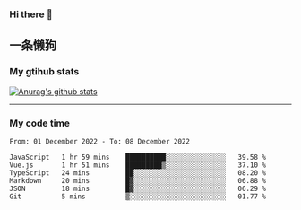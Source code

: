 ### Hi there 👋

## 一条懒狗
<!--
**kiss-me-quickly/kiss-me-quickly** is a ✨ _special_ ✨ repository because its `README.md` (this file) appears on your GitHub profile.

Here are some ideas to get you started:

- 🔭 I’m currently working on ...
- 🌱 I’m currently learning ...
- 👯 I’m looking to collaborate on ...
- 🤔 I’m looking for help with ...
- 💬 Ask me about ...
- 📫 How to reach me: ...
- 😄 Pronouns: ...
- ⚡ Fun fact: ...
-->


### My gtihub stats

[![Anurag's github stats](https://github-readme-stats.vercel.app/api?username=kiss-me-quickly)](https://github.com/anuraghazra/github-readme-stats)

***

### My code time

<!--START_SECTION:waka-->

```text
From: 01 December 2022 - To: 08 December 2022

JavaScript   1 hr 59 mins    ██████████░░░░░░░░░░░░░░░   39.58 %
Vue.js       1 hr 51 mins    █████████▒░░░░░░░░░░░░░░░   37.10 %
TypeScript   24 mins         ██░░░░░░░░░░░░░░░░░░░░░░░   08.20 %
Markdown     20 mins         █▓░░░░░░░░░░░░░░░░░░░░░░░   06.88 %
JSON         18 mins         █▓░░░░░░░░░░░░░░░░░░░░░░░   06.29 %
Git          5 mins          ▒░░░░░░░░░░░░░░░░░░░░░░░░   01.77 %
```

<!--END_SECTION:waka-->
